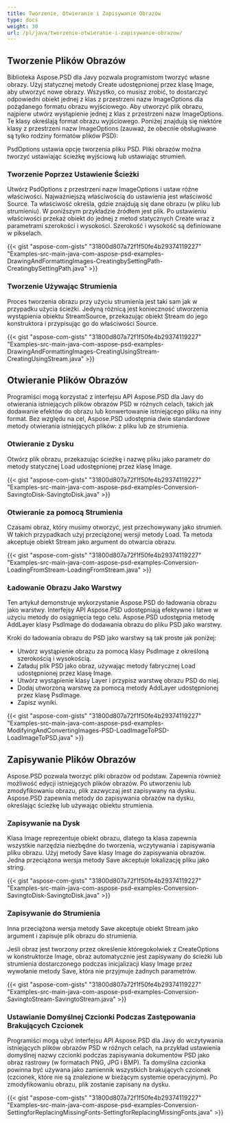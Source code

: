 ```yaml
---
title: Tworzenie, Otwieranie i Zapisywanie Obrazów
type: docs
weight: 30
url: /pl/java/tworzenie-otwieranie-i-zapisywanie-obrazow/
---
```


## **Tworzenie Plików Obrazów**
Biblioteka Aspose.PSD dla Javy pozwala programistom tworzyć własne obrazy. Użyj statycznej metody Create udostępnionej przez klasę Image, aby utworzyć nowe obrazy. Wszystko, co musisz zrobić, to dostarczyć odpowiedni obiekt jednej z klas z przestrzeni nazw ImageOptions dla pożądanego formatu obrazu wyjściowego. Aby utworzyć plik obrazu, najpierw utwórz wystąpienie jednej z klas z przestrzeni nazw ImageOptions. Te klasy określają format obrazu wyjściowego. Poniżej znajdują się niektóre klasy z przestrzeni nazw ImageOptions (zauważ, że obecnie obsługiwane są tylko rodziny formatów plików PSD):

PsdOptions ustawia opcje tworzenia pliku PSD. Pliki obrazów można tworzyć ustawiając ścieżkę wyjściową lub ustawiając strumień.
### **Tworzenie Poprzez Ustawienie Ścieżki**
Utwórz PsdOptions z przestrzeni nazw ImageOptions i ustaw różne właściwości. Najważniejszą właściwością do ustawienia jest właściwość Source. Ta właściwość określa, gdzie znajdują się dane obrazu (w pliku lub strumieniu). W poniższym przykładzie źródłem jest plik. Po ustawieniu właściwości przekaż obiekt do jednej z metod statycznych Create wraz z parametrami szerokości i wysokości. Szerokość i wysokość są definiowane w pikselach.



{{< gist "aspose-com-gists" "31800d807a72f1f50fe4b29374119227" "Examples-src-main-java-com-aspose-psd-examples-DrawingAndFormattingImages-CreatingbySettingPath-CreatingbySettingPath.java" >}}
### **Tworzenie Używając Strumienia**
Proces tworzenia obrazu przy użyciu strumienia jest taki sam jak w przypadku użycia ścieżki. Jedyną różnicą jest konieczność utworzenia wystąpienia obiektu StreamSource, przekazując obiekt Stream do jego konstruktora i przypisując go do właściwości Source.



{{< gist "aspose-com-gists" "31800d807a72f1f50fe4b29374119227" "Examples-src-main-java-com-aspose-psd-examples-DrawingAndFormattingImages-CreatingUsingStream-CreatingUsingStream.java" >}}
## **Otwieranie Plików Obrazów**
Programiści mogą korzystać z interfejsu API Aspose.PSD dla Javy do otwierania istniejących plików obrazów PSD w różnych celach, takich jak dodawanie efektów do obrazu lub konwertowanie istniejącego pliku na inny format. Bez względu na cel, Aspose.PSD udostępnia dwie standardowe metody otwierania istniejących plików: z pliku lub ze strumienia.
### **Otwieranie z Dysku**
Otwórz plik obrazu, przekazując ścieżkę i nazwę pliku jako parametr do metody statycznej Load udostępnionej przez klasę Image.



{{< gist "aspose-com-gists" "31800d807a72f1f50fe4b29374119227" "Examples-src-main-java-com-aspose-psd-examples-Conversion-SavingtoDisk-SavingtoDisk.java" >}}
### **Otwieranie za pomocą Strumienia**
Czasami obraz, który musimy otworzyć, jest przechowywany jako strumień. W takich przypadkach użyj przeciążonej wersji metody Load. Ta metoda akceptuje obiekt Stream jako argument do otwarcia obrazu.



{{< gist "aspose-com-gists" "31800d807a72f1f50fe4b29374119227" "Examples-src-main-java-com-aspose-psd-examples-Conversion-LoadingFromStream-LoadingFromStream.java" >}}
### **Ładowanie Obrazu Jako Warstwy**
Ten artykuł demonstruje wykorzystanie Aspose.PSD do ładowania obrazu jako warstwy. Interfejsy API Aspose.PSD udostępniają efektywne i łatwe w użyciu metody do osiągnięcia tego celu. Aspose.PSD udostępnia metodę AddLayer klasy PsdImage do dodawania obrazu do pliku PSD jako warstwy.

Kroki do ładowania obrazu do PSD jako warstwy są tak proste jak poniżej:

- Utwórz wystąpienie obrazu za pomocą klasy PsdImage z określoną szerokością i wysokością.
- Załaduj plik PSD jako obraz, używając metody fabrycznej Load udostępnionej przez klasę Image.
- Utwórz wystąpienie klasy Layer i przypisz warstwę obrazu PSD do niej.
- Dodaj utworzoną warstwę za pomocą metody AddLayer udostępnionej przez klasę PsdImage.
- Zapisz wyniki.



{{< gist "aspose-com-gists" "31800d807a72f1f50fe4b29374119227" "Examples-src-main-java-com-aspose-psd-examples-ModifyingAndConvertingImages-PSD-LoadImageToPSD-LoadImageToPSD.java" >}}
## **Zapisywanie Plików Obrazów**
Aspose.PSD pozwala tworzyć pliki obrazów od podstaw. Zapewnia również możliwość edycji istniejących plików obrazów. Po utworzeniu lub zmodyfikowaniu obrazu, plik zazwyczaj jest zapisywany na dysku. Aspose.PSD zapewnia metody do zapisywania obrazów na dysku, określając ścieżkę lub używając obiektu strumienia.
### **Zapisywanie na Dysk**
Klasa Image reprezentuje obiekt obrazu, dlatego ta klasa zapewnia wszystkie narzędzia niezbędne do tworzenia, wczytywania i zapisywania pliku obrazu. Użyj metody Save klasy Image do zapisywania obrazów. Jedna przeciążona wersja metody Save akceptuje lokalizację pliku jako string.



{{< gist "aspose-com-gists" "31800d807a72f1f50fe4b29374119227" "Examples-src-main-java-com-aspose-psd-examples-Conversion-SavingtoDisk-SavingtoDisk.java" >}}
### **Zapisywanie do Strumienia**
Inna przeciążona wersja metody Save akceptuje obiekt Stream jako argument i zapisuje plik obrazu do strumienia.

Jeśli obraz jest tworzony przez określenie któregokolwiek z CreateOptions w konstruktorze Image, obraz automatycznie jest zapisywany do ścieżki lub strumienia dostarczonego podczas inicjalizacji klasy Image przez wywołanie metody Save, która nie przyjmuje żadnych parametrów.



{{< gist "aspose-com-gists" "31800d807a72f1f50fe4b29374119227" "Examples-src-main-java-com-aspose-psd-examples-Conversion-SavingtoStream-SavingtoStream.java" >}}
### **Ustawianie Domyślnej Czcionki Podczas Zastępowania Brakujących Czcionek**
Programiści mogą użyć interfejsu API Aspose.PSD dla Javy do wczytywania istniejących plików obrazów PSD w różnych celach, na przykład ustawienia domyślnej nazwy czcionki podczas zapisywania dokumentów PSD jako obraz rastrowy (w formatach PNG, JPG i BMP). Ta domyślna czcionka powinna być używana jako zamiennik wszystkich brakujących czcionek (czcionek, które nie są znalezione w bieżącym systemie operacyjnym). Po zmodyfikowaniu obrazu, plik zostanie zapisany na dysku.



{{< gist "aspose-com-gists" "31800d807a72f1f50fe4b29374119227" "Examples-src-main-java-com-aspose-psd-examples-Conversion-SettingforReplacingMissingFonts-SettingforReplacingMissingFonts.java" >}}


